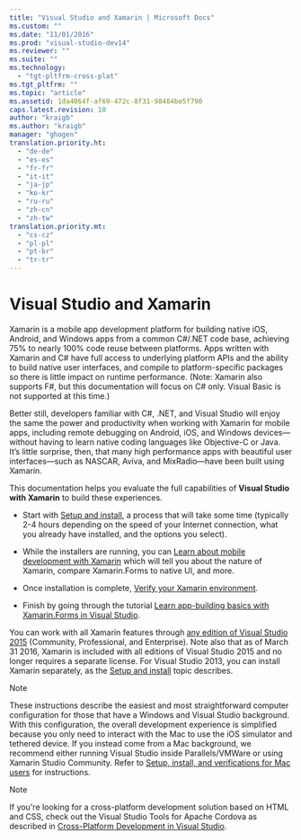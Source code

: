 ```yaml
---
title: "Visual Studio and Xamarin | Microsoft Docs"
ms.custom: ""
ms.date: "11/01/2016"
ms.prod: "visual-studio-dev14"
ms.reviewer: ""
ms.suite: ""
ms.technology: 
  - "tgt-pltfrm-cross-plat"
ms.tgt_pltfrm: ""
ms.topic: "article"
ms.assetid: 1da4064f-af69-472c-8f31-98484be5f790
caps.latest.revision: 10
author: "kraigb"
ms.author: "kraigb"
manager: "ghogen"
translation.priority.ht: 
  - "de-de"
  - "es-es"
  - "fr-fr"
  - "it-it"
  - "ja-jp"
  - "ko-kr"
  - "ru-ru"
  - "zh-cn"
  - "zh-tw"
translation.priority.mt: 
  - "cs-cz"
  - "pl-pl"
  - "pt-br"
  - "tr-tr"
---
```

# Visual Studio and Xamarin
Xamarin is a mobile app development platform for building native iOS, Android, and Windows apps from a common C#/.NET code base, achieving 75% to nearly 100% code reuse between platforms. Apps written with Xamarin and C# have full access to underlying platform APIs and the ability to build native user interfaces, and compile to platform-specific packages so there is little impact on runtime performance. (Note: Xamarin also supports F#, but this documentation will focus on C# only. Visual Basic is not supported at this time.)  
  
 Better still, developers familiar with C#, .NET, and Visual Studio will enjoy the same the power and productivity when working with Xamarin for mobile apps, including remote debugging on Android, iOS, and Windows devices—without having to learn native coding languages like Objective-C or Java. It’s little surprise, then, that many high performance apps with beautiful user interfaces—such as NASCAR, Aviva, and MixRadio—have been built using Xamarin.  
  
 This documentation helps you evaluate the full capabilities of **Visual Studio with Xamarin** to build these experiences.  
  
-   Start with [Setup and install](../cross-platform/setup-and-install.md), a process that will take some time (typically 2-4 hours depending on the speed of your Internet connection, what you already have installed, and the options you select).  
  
-   While the installers are running, you can [Learn about mobile development with Xamarin](../cross-platform/learn-about-mobile-development-with-xamarin.md) which will tell you about the nature of Xamarin, compare Xamarin.Forms to native UI, and more.  
  
-   Once installation is complete, [Verify your Xamarin environment](../cross-platform/verify-your-xamarin-environment.md).  
  
-   Finish by going through the tutorial [Learn app-building basics with Xamarin.Forms in Visual Studio](../cross-platform/learn-app-building-basics-with-xamarin-forms-in-visual-studio.md).  
  
 You can work with all Xamarin features through [any edition of Visual Studio 2015](https://www.visualstudio.com/vs-2015-product-editions) (Community, Professional, and Enterprise). Note also that as of March 31 2016, Xamarin is included with all editions of Visual Studio 2015 and no longer requires a separate license. For Visual Studio 2013, you can install Xamarin separately, as the [Setup and install](../cross-platform/setup-and-install.md) topic describes.  
  
> [!NOTE]
>  These instructions describe the easiest and most straightforward computer configuration for those that have a Windows and Visual Studio background. With this configuration, the overall development experience is simplified because you only need to interact with the Mac to use the iOS simulator and tethered device. If you instead come from a Mac background, we recommend either running Visual Studio inside Parallels/VMWare or using Xamarin Studio Community. Refer to [Setup, install, and verifications for Mac users](../cross-platform/setup-install-and-verifications-for-mac-users.md) for instructions.  
  
> [!NOTE]
>  If you're looking for a cross-platform development solution based on HTML and CSS, check out the Visual Studio Tools for Apache Cordova as described in [Cross-Platform Development in Visual Studio](../cross-platform/cross-platform-mobile-development-in-visual-studio.md#HTML).